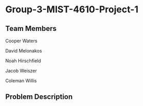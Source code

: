# Group-3-MIST-4610-Project-1
 
## Team Members
Cooper Waters
 
David Melonakos

Noah Hirschfield

Jacob Weiszer

Coleman Willis

## Problem Description
